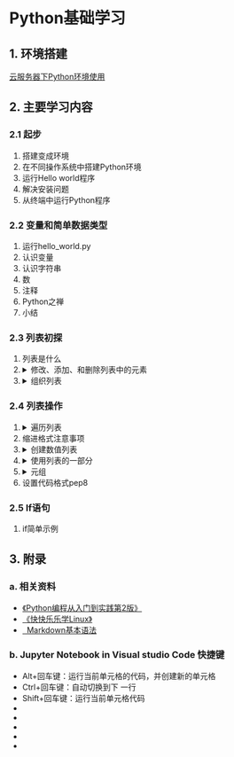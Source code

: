 <!--
    TODO:
    1.给README.me页面制作目录
    2.页面做重定向，让每次页面开始的位置是学习内容进行的位置
    3.加其他效果，待定
 -->
<html>

<body>
    <!-- 使用折叠的语法示例 -->
    <!-- <details>
        <summary>
            1.环境搭建
        </summary>
        <ul>
            <li>1</li>
            <li>
                <details>
                    <summary>2</summary>
                    <ol>
                        <li>1</li>
                        <li>2</li>
                        <li>3</li>
                    </ol>
                </details>
            </li>
            <li>3</li>
        </ul>
    </details> -->
    <h1>
        Python基础学习
    </h1>
    <h2>
        1. 环境搭建
    </h2>
    <a href="https://jhzxy4odk0.feishu.cn/wiki/wikcnO5QRv6AgqxG9w1n8oDpM3b" alt="Python云服务器环境">云服务器下Python环境使用</a>
    <h2>
        2. 主要学习内容
    </h2>
    <h3>
        2.1 起步
    </h3>
    <ol>
        <li>搭建变成环境</li>
        <li>在不同操作系统中搭建Python环境</li>
        <li>运行Hello world程序</li>
        <li>解决安装问题</li>
        <li>从终端中运行Python程序</li>
    </ol>
    <h3>
        2.2 变量和简单数据类型
    </h3>
    <ol>
        <li>运行hello_world.py</li>
        <li>认识变量</li>
        <li>认识字符串</li>
        <li>数</li>
        <li>注释</li>
        <li>Python之禅</li>
        <li>小结</li>
    </ol>
    <!-- 对于Markdown文件，如果用HTML语法来写的话，中间不能断 -->
    <h3>
        2.3 列表初探
    </h3>
    <ol>
        <li>列表是什么</li>
        <li>
            <details>
                <summary>修改、添加、和删除列表中的元素</summary>
                <ul>
                    <li>append()</li>
                    <li>insert()</li>
                    <li>del</li>
                    <li>pop()</li>
                    <li>remove()</li>
                </ul>
            </details>
        </li>
        <li>
            <details>
                <summary>组织列表</summary>
                <ul>
                    <li>sort()</li>
                    <li>sorted()</li>
                    <li>reverse()</li>
                    <li>len()</li>
                </ul>
            </details>
        </li>
    </ol>
    <h3>
        2.4 列表操作
    </h3>
    <ol>
        <li>
            <details>
                <summary>遍历列表
                </summary>
                <ul>
                    <li>学习for in</li>
                </ul>
            </details>
        </li>
        <li>缩进格式注意事项</li>
        <li>
            <details>
                <summary>创建数值列表</summary>
                <ul>
                    <li>range()</li>
                    <li>min()</li>
                    <li>max()</li>
                    <li>sum()</li>
                    <li>列表解析</li>
                </ul>
            </details>
        </li>
        <li>
            <details>
                <summary>使用列表的一部分</summary>
                <ul>
                    <li>切片[:]</li>
                    <li>遍历切片</li>
                    <li>复制切片</li>
                </ul>
            </details>
        </li>
        <li>
            <details>
                <summary>元组</summary>
                <ul>
                    <li>定义元组</li>
                    <li>遍历元组</li>
                    <li>修改元组变量</li>
                </ul>
            </details>
        </li>
        <li>设置代码格式pep8</li>
    </ol>
    <h3>
        2.5 If语句
    </h3>
    <ol>
        <li>if简单示例</li>
    </ol>
    <!--
            这个是分界线，上面的是学习内容，下面的是相关资料
         -->
    <h2>
        3. 附录
    </h2>
    <h3>
        a. 相关资料
    </h3>
    <ul>
        <li><a href="https://jhzxy4odk0.feishu.cn/wiki/wikcnE1N2WdiLmx2wEsxq7MNXPh">《Python编程从入门到实践第2版》</a></li>
        <li><a href="https://jhzxy4odk0.feishu.cn/wiki/wikcnGiv1aZCqwMTNsdjnN5iqoe">《快快乐乐学Linux》</a></li>
        <li><a href="https://markdown.com.cn/basic-syntax/" alt="markdown的基本语法">&nbsp;&nbsp;Markdown基本语法</a></li>
    </ul>
    <h3>
        b. Jupyter Notebook in Visual studio Code 快捷键
    </h3>
    <ul>
        <li>Alt+回车键：运行当前单元格的代码，并创建新的单元格</li>
        <li>Ctrl+回车键：自动切换到下 一行</li>
        <li>Shift+回车键：运行当前单元格代码</li>
        <li></li>
        <li></li>
        <li></li>
        <li></li>
        <li></li>
    </ul>
</body>
</html>